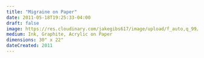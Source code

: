```yaml
---
title: "Migraine on Paper"
date: 2011-05-18T19:25:33-04:00
draft: false
image: https://res.cloudinary.com/jakegibs617/image/upload/f_auto,q_99/v1558221448/migraine-on-paper.png
medium: Ink, Graphite, Acrylic on Paper
dimensions: 30" x 22"
dateCreated: 2011
---
```






